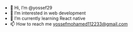 - 👋 Hi, I’m @yossef29
- 👀 I’m interested in web development
- 🌱 I’m currently learning React native
- 📫 How to reach me yossefmohamed112233@gmail.com

<!---
yossef29/yossef29 is a ✨ special ✨ repository because its `README.md` (this file) appears on your GitHub profile.
You can click the Preview link to take a look at your changes.
--->
